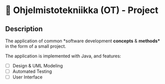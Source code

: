 # 🍊 Ohjelmistotekniikka (OT) - Project

## Description

The application of common \*software development **concepts** & **methods\*** in the form of a small project.

The application is implemented with Java, and features:

- [ ] Design & UML Modeling
- [ ] Automated Testing
- [ ] User Interface
